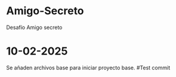 # Amigo-Secreto
Desafío Amigo secreto
# 10-02-2025
Se añaden archivos base para iniciar proyecto base.
#Test commit
